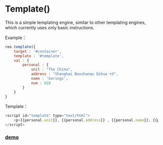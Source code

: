 # Template()

This is a simple templating engine, similar to other templating engines, which currently uses only basic instructions.

Example：
```js
reo.template({
	target : '#container',
	template : '#template',
	val : {
		personal : {
			unit : "The China",
			address : "Shanghai Baoshanqu Qihua rd",
			name : 'koringz',
			num : 628
		}
	}
}
```

Template：
```js
<script id="template" type="text/html">
	<p>{{personal.unit}}, {{personal.address}} , {{personal.name}}, {{personal.num}}!</p>
</script>
```

### [demo](https://github.com/koringz/reo.js/tree/master/demo)
